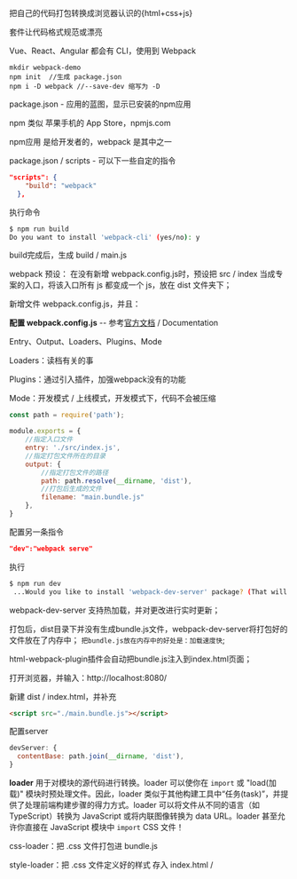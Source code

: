 把自己的代码打包转换成浏览器认识的{html+css+js}

套件让代码格式规范或漂亮

Vue、React、Angular 都会有 CLI，使用到 Webpack



```
mkdir webpack-demo
npm init  //生成 package.json
npm i -D webpack //--save-dev 缩写为 -D 
```

package.json - 应用的蓝图，显示已安装的npm应用

npm 类似 苹果手机的 App Store，npmjs.com

npm应用 是给开发者的，webpack 是其中之一

package.json / scripts - 可以下一些自定的指令

```json
"scripts": {
    "build": "webpack"
  },
```

执行命令

```bash
$ npm run build
Do you want to install 'webpack-cli' (yes/no): y
```

build完成后，生成 build / main.js

webpack 预设： 在没有新增 webpack.config.js时，预设把 src / index 当成专案的入口，将该入口所有 js 都变成一个 js，放在 dist 文件夹下；

新增文件 webpack.config.js，并且：

**配置 webpack.config.js** -- 参考[官方文档](https://webpack.js.org) / Documentation

Entry、Output、Loaders、Plugins、Mode

Loaders：读档有关的事

Plugins：通过引入插件，加强webpack没有的功能

Mode：开发模式 / 上线模式，开发模式下，代码不会被压缩

```js
const path = require('path');

module.exports = {
    //指定入口文件
    entry: './src/index.js',
    //指定打包文件所在的目录
    output: {
        //指定打包文件的路径
        path: path.resolve(__dirname, 'dist'),
        //打包后生成的文件
        filename: "main.bundle.js"
    },
}
```

配置另一条指令

```json
"dev":"webpack serve"
```

执行

```bash
$ npm run dev
 ...Would you like to install 'webpack-dev-server' package? (That will run 'npm install -D webpack-dev-server') (Y/n) y
```

webpack-dev-server 支持热加载，并对更改进行实时更新；

打包后，dist目录下并没有生成bundle.js文件，webpack-dev-server将打包好的文件放在了内存中；
 `把bundle.js放在内存中的好处是：加载速度快`;

html-webpack-plugin插件会自动把bundle.js注入到index.html页面；

打开浏览器，并输入：http://localhost:8080/

新建 dist / index.html，并补充

```html
<script src="./main.bundle.js"></script>
```

配置server

```js
devServer: {
  contentBase: path.join(__dirname, 'dist'),
}
```



**loader** 用于对模块的源代码进行转换。loader 可以使你在 `import` 或 "load(加载)" 模块时预处理文件。因此，loader 类似于其他构建工具中“任务(task)”，并提供了处理前端构建步骤的得力方式。loader 可以将文件从不同的语言（如 TypeScript）转换为 JavaScript 或将内联图像转换为 data URL。loader 甚至允许你直接在 JavaScript 模块中 `import` CSS 文件！

css-loader：把  .css 文件打包进 bundle.js

style-loader：把 .css 文件定义好的样式 存入 index.html <head> / <style> 里面

安装 css-loader、style-loader

```bash
yarn add -D css-loader style-loader
```

Webpack.config.js 文件中增加：

```js
   module: {
        rules: [
            {
                test: [/\.css$/],
                use: ['style-loader', 'css-loader']
            },
            {
                test: [/\.less$/],
                use: ['style-loader', 'css-loader', 'less-loader']
            }
        ],
    }
```

上面配置文件里面也包括了对 .less 文件的处理。



打包后 css 独立出来，需要插件 **MiniCssExtractPlugin**

```bash
$ yarn add -D mini-css-extract-plugin
```

Webpack.config.js

```js
const MiniCssExtractPlugin = require("mini-css-extract-plugin");

module.exports = {
  plugins: [new MiniCssExtractPlugin()],
  module: {
    rules: [
      {
        test: /\.css$/i,
        use: [MiniCssExtractPlugin.loader, "css-loader"],
      },
    ],
  },
};
```

